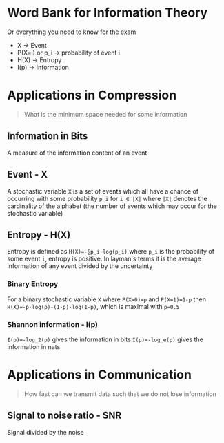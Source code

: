 # Word Bank for Information Theory

Or everything you need to know for the exam

- X -> Event
- P(X=i) or p_i -> probability of event i
- H(X) -> Entropy
- I(p) -> Information

# Applications in Compression

> What is the minimum space needed for some information

## Information in Bits

A measure of the information content of an event

## Event - X

A stochastic variable `X` is a set of events which all have a chance of
occurring with some probability `p_i` for `i ∈ |X|` where `|X|` denotes the
cardinality of the alphabet (the number of events which may occur for the
stochastic variable)

## Entropy - H(X)

Entropy is defined as `H(X)=-∑p_i⋅log(p_i)` where `p_i` is the probability of
some event `i`, entropy is positive. In layman's terms it is the average
information of any event divided by the uncertainty

### Binary Entropy

For a binary stochastic variable `X` where `P(X=0)=p` and `P(X=1)=1-p` then
`H(X)=-p⋅log(p)-(1-p)⋅log(1-p)`, which is maximal with `p=0.5`

### Shannon information - I(p)

`I(p)=-log_2(p)` gives the information in bits
`I(p)=-log_e(p)` gives the information in nats

# Applications in Communication

> How fast can we transmit data such that we do not lose information

## Signal to noise ratio - SNR

Signal divided by the noise

